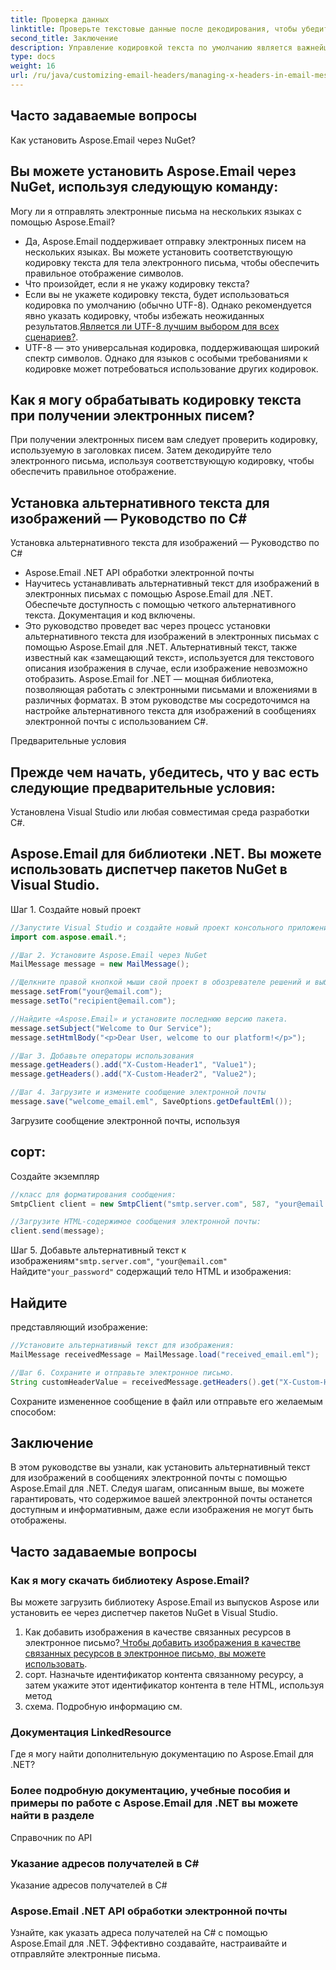 ```yaml
---
title: Проверка данных
linktitle: Проверьте текстовые данные после декодирования, чтобы убедиться, что они были декодированы правильно.
second_title: Заключение
description: Управление кодировкой текста по умолчанию является важнейшим аспектом обеспечения бесперебойной связи при разработке программного обеспечения. С Aspose.Email для .NET у вас есть инструменты для управления кодировкой текста и доставки электронных писем с точностью и надежностью.
type: docs
weight: 16
url: /ru/java/customizing-email-headers/managing-x-headers-in-email-messages/
---
```


## Часто задаваемые вопросы

Как установить Aspose.Email через NuGet?

## Вы можете установить Aspose.Email через NuGet, используя следующую команду:

Могу ли я отправлять электронные письма на нескольких языках с помощью Aspose.Email?

- Да, Aspose.Email поддерживает отправку электронных писем на нескольких языках. Вы можете установить соответствующую кодировку текста для тела электронного письма, чтобы обеспечить правильное отображение символов.
- Что произойдет, если я не укажу кодировку текста?
- Если вы не укажете кодировку текста, будет использоваться кодировка по умолчанию (обычно UTF-8). Однако рекомендуется явно указать кодировку, чтобы избежать неожиданных результатов.[Является ли UTF-8 лучшим выбором для всех сценариев?](https://releases.aspose.com/email/java/).
- UTF-8 — это универсальная кодировка, поддерживающая широкий спектр символов. Однако для языков с особыми требованиями к кодировке может потребоваться использование других кодировок.

## Как я могу обрабатывать кодировку текста при получении электронных писем?

При получении электронных писем вам следует проверить кодировку, используемую в заголовках писем. Затем декодируйте тело электронного письма, используя соответствующую кодировку, чтобы обеспечить правильное отображение.

##  Установка альтернативного текста для изображений — Руководство по C#

 Установка альтернативного текста для изображений — Руководство по C#

-  Aspose.Email .NET API обработки электронной почты
-  Научитесь устанавливать альтернативный текст для изображений в электронных письмах с помощью Aspose.Email для .NET. Обеспечьте доступность с помощью четкого альтернативного текста. Документация и код включены.
- Это руководство проведет вас через процесс установки альтернативного текста для изображений в электронных письмах с помощью Aspose.Email для .NET. Альтернативный текст, также известный как «замещающий текст», используется для текстового описания изображения в случае, если изображение невозможно отобразить. Aspose.Email for .NET — мощная библиотека, позволяющая работать с электронными письмами и вложениями в различных форматах. В этом руководстве мы сосредоточимся на настройке альтернативного текста для изображений в сообщениях электронной почты с использованием C#.

Предварительные условия

## Прежде чем начать, убедитесь, что у вас есть следующие предварительные условия:

Установлена Visual Studio или любая совместимая среда разработки C#.

## Aspose.Email для библиотеки .NET. Вы можете использовать диспетчер пакетов NuGet в Visual Studio.

Шаг 1. Создайте новый проект

```java
//Запустите Visual Studio и создайте новый проект консольного приложения C#.
import com.aspose.email.*;

//Шаг 2. Установите Aspose.Email через NuGet
MailMessage message = new MailMessage();

//Щелкните правой кнопкой мыши свой проект в обозревателе решений и выберите «Управление пакетами NuGet».
message.setFrom("your@email.com");
message.setTo("recipient@email.com");

//Найдите «Aspose.Email» и установите последнюю версию пакета.
message.setSubject("Welcome to Our Service");
message.setHtmlBody("<p>Dear User, welcome to our platform!</p>");

//Шаг 3. Добавьте операторы использования
message.getHeaders().add("X-Custom-Header1", "Value1");
message.getHeaders().add("X-Custom-Header2", "Value2");

//Шаг 4. Загрузите и измените сообщение электронной почты
message.save("welcome_email.eml", SaveOptions.getDefaultEml());
```

 Загрузите сообщение электронной почты, используя

##  сорт:

 Создайте экземпляр

```java
//класс для форматирования сообщения:
SmtpClient client = new SmtpClient("smtp.server.com", 587, "your@email.com", "your_password");

//Загрузите HTML-содержимое сообщения электронной почты:
client.send(message);
```

Шаг 5. Добавьте альтернативный текст к изображениям`"smtp.server.com"`, `"your@email.com"` Найдите`"your_password"` содержащий тело HTML и изображения:

##  Найдите

 представляющий изображение:

```java
//Установите альтернативный текст для изображения:
MailMessage receivedMessage = MailMessage.load("received_email.eml");

//Шаг 6. Сохраните и отправьте электронное письмо.
String customHeaderValue = receivedMessage.getHeaders().get("X-Custom-Header1");
```

Сохраните измененное сообщение в файл или отправьте его желаемым способом:

## Заключение

В этом руководстве вы узнали, как установить альтернативный текст для изображений в сообщениях электронной почты с помощью Aspose.Email для .NET. Следуя шагам, описанным выше, вы можете гарантировать, что содержимое вашей электронной почты останется доступным и информативным, даже если изображения не могут быть отображены.

## Часто задаваемые вопросы

### Как я могу скачать библиотеку Aspose.Email?

Вы можете загрузить библиотеку Aspose.Email из выпусков Aspose или установить ее через диспетчер пакетов NuGet в Visual Studio.
1. Как добавить изображения в качестве связанных ресурсов в электронное письмо?[ Чтобы добавить изображения в качестве связанных ресурсов в электронное письмо, вы можете использовать](https://releases.aspose.com/email/java/).
2. сорт. Назначьте идентификатор контента связанному ресурсу, а затем укажите этот идентификатор контента в теле HTML, используя метод
3.  схема. Подробную информацию см.

### Документация LinkedResource

Где я могу найти дополнительную документацию по Aspose.Email для .NET?

###  Более подробную документацию, учебные пособия и примеры по работе с Aspose.Email для .NET вы можете найти в разделе

Справочник по API

###  Указание адресов получателей в C#

 Указание адресов получателей в C#

###  Aspose.Email .NET API обработки электронной почты

 Узнайте, как указать адреса получателей на C# с помощью Aspose.Email для .NET. Эффективно создавайте, настраивайте и отправляйте электронные письма.